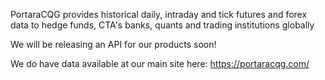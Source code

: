 PortaraCQG provides historical daily, intraday and tick futures and forex data
to hedge funds, CTA's banks, quants and trading institutions globally

We will be releasing an API for our products soon!

We do have data available at our main site here: https://portaracqg.com/
